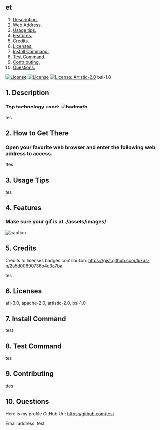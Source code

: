 

## et

1. [ Description. ](#desc)
2. [ Web Address. ](#web-address)
3. [ Usage tips. ](#usage)
4. [ Features. ](#features)
5. [ Credits. ](#credits)
6. [ Licenses. ](#licenses)
7. [ Install Command. ](#commandInstall)
8. [ Test Command. ](#commandTest)
9. [ Contributing. ](#contributing)
9. [ Questions. ](#questions)

[![License](https://img.shields.io/badge/afl-3.0%202.0-blue.svg)](https://opensource.org/licenses/afl-3.0)
[![License](https://img.shields.io/badge/License-Apache%202.0-blue.svg)](https://opensource.org/licenses/Apache-2.0)
[![License: Artistic-2.0](https://img.shields.io/badge/License-Artistic%202.0-0298c3.svg)](https://opensource.org/licenses/Artistic-2.0)
bsl-1.0

<a name="desc"></a>
## 1. Description

### Top technology used:  ![badmath](https://img.shields.io/github/languages/top/nielsenjared/badmath)

tes

<a name="web-address"></a>
## 2. How to Get There

### Open your favorite web browser and enter the following web address to access.

ttes

<a name="usage"></a>
## 3. Usage Tips





tes





<a name="features"></a>
## 4. Features
### Make sure your gif is at ./assets/images/

![caption](./assets/images/tttes.gif)

<a name="credits"></a>
## 5. Credits

Credits to licenses badges contribution: https://gist.github.com/lukas-h/2a5d00690736b4c3a7ba

tes

<a name="licenses"></a>
## 6. Licenses

afl-3.0, apache-2.0, artistic-2.0, bsl-1.0

<a name="commandInstall"></a>
## 7. Install Command

test

<a name="commandTest"></a>
## 8. Test Command

tes

<a name="contributing"></a>
## 9. Contributing

ttes

<a name="questions"></a>
## 10. Questions

Here is my profile GitHub Url: https://github.com/test

Email address: test

